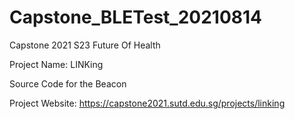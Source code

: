 # Capstone_BLETest_20210814

Capstone 2021 S23 Future Of Health

Project Name: LINKing

Source Code for the Beacon

Project Website: https://capstone2021.sutd.edu.sg/projects/linking